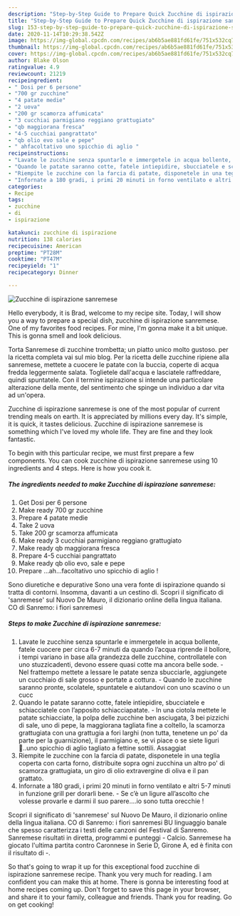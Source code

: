 ```yaml
---
description: "Step-by-Step Guide to Prepare Quick Zucchine di ispirazione sanremese"
title: "Step-by-Step Guide to Prepare Quick Zucchine di ispirazione sanremese"
slug: 153-step-by-step-guide-to-prepare-quick-zucchine-di-ispirazione-sanremese
date: 2020-11-14T10:29:38.542Z
image: https://img-global.cpcdn.com/recipes/ab6b5ae881fd61fe/751x532cq70/zucchine-di-ispirazione-sanremese-recipe-main-photo.jpg
thumbnail: https://img-global.cpcdn.com/recipes/ab6b5ae881fd61fe/751x532cq70/zucchine-di-ispirazione-sanremese-recipe-main-photo.jpg
cover: https://img-global.cpcdn.com/recipes/ab6b5ae881fd61fe/751x532cq70/zucchine-di-ispirazione-sanremese-recipe-main-photo.jpg
author: Blake Olson
ratingvalue: 4.9
reviewcount: 21219
recipeingredient:
- " Dosi per 6 persone"
- "700 gr zucchine"
- "4 patate medie"
- "2 uova"
- "200 gr scamorza affumicata"
- "3 cucchiai parmigiano reggiano grattugiato"
- "qb maggiorana fresca"
- "4-5 cucchiai pangrattato"
- "qb olio evo sale e pepe"
- " ahfacoltativo uno spicchio di aglio "
recipeinstructions:
- "Lavate le zucchine senza spuntarle e immergetele in acqua bollente, fatele cuocere per circa 6-7 minuti da quando l’acqua riprende il bollore, i tempi variano in base alla grandezza delle zucchine, controllatele con uno stuzzicadenti, devono essere quasi cotte ma ancora belle sode. Nel frattempo mettete a lessare le patate senza sbucciarle, aggiungete un cucchiaio di sale grosso e portate a cottura. Quando le zucchine saranno pronte, scolatele, spuntatele e aiutandovi con uno scavino o un cucc"
- "Quando le patate saranno cotte, fatele intiepidire, sbucciatele e schiacciatele con l’apposito schiacciapatate. In una ciotola mettete le patate schiacciate, la polpa delle zucchine ben asciugata, 3 bei pizzichi di sale, uno di pepe, la maggiorana tagliata fine a coltello, la scamorza grattugiata con una grattugia a fori larghi (non tutta, tenetene un po&#39; da parte per la guarnizione), il parmigiano e, se vi piace o se siete liguri 🙂..uno spicchio di aglio tagliato a fettine sottili. Assaggiat"
- "Riempite le zucchine con la farcia di patate, disponetele in una teglia coperta con carta forno, distribuite sopra ogni zucchina un altro po&#39; di scamorza grattugiata, un giro di olio extravergine di oliva e il pan grattato."
- "Infornate a 180 gradi, i primi 20 minuti in forno ventilato e altri 5-7 minuti in funzione grill per dorarli bene. Se c’è un ligure all’ascolto che volesse provarle e darmi il suo parere….io sono tutta orecchie !"
categories:
- Recipe
tags:
- zucchine
- di
- ispirazione

katakunci: zucchine di ispirazione 
nutrition: 138 calories
recipecuisine: American
preptime: "PT28M"
cooktime: "PT47M"
recipeyield: "1"
recipecategory: Dinner

---
```



![Zucchine di ispirazione sanremese](https://img-global.cpcdn.com/recipes/ab6b5ae881fd61fe/751x532cq70/zucchine-di-ispirazione-sanremese-recipe-main-photo.jpg)

Hello everybody, it is Brad, welcome to my recipe site. Today, I will show you a way to prepare a special dish, zucchine di ispirazione sanremese. One of my favorites food recipes. For mine, I'm gonna make it a bit unique. This is gonna smell and look delicious.

Torta Sanremese di zucchine trombetta; un piatto unico molto gustoso. per la ricetta completa vai sul mio blog. Per la ricetta delle zucchine ripiene alla sanremese, mettete a cuocere le patate con la buccia, coperte di acqua fredda leggermente salata. Toglietele dall&#39;acqua e lasciatele raffreddare, quindi spuntatele. Con il termine ispirazione si intende una particolare alterazione della mente, del sentimento che spinge un individuo a dar vita ad un&#39;opera.

Zucchine di ispirazione sanremese is one of the most popular of current trending meals on earth. It is appreciated by millions every day. It's simple, it is quick, it tastes delicious. Zucchine di ispirazione sanremese is something which I've loved my whole life. They are fine and they look fantastic.


To begin with this particular recipe, we must first prepare a few components. You can cook zucchine di ispirazione sanremese using 10 ingredients and 4 steps. Here is how you cook it.

<!--inarticleads1-->

##### The ingredients needed to make Zucchine di ispirazione sanremese:

1. Get  Dosi per 6 persone
1. Make ready 700 gr zucchine
1. Prepare 4 patate medie
1. Take 2 uova
1. Take 200 gr scamorza affumicata
1. Make ready 3 cucchiai parmigiano reggiano grattugiato
1. Make ready qb maggiorana fresca
1. Prepare 4-5 cucchiai pangrattato
1. Make ready qb olio evo, sale e pepe
1. Prepare  …ah…facoltativo uno spicchio di aglio !


Sono diuretiche e depurative Sono una vera fonte di ispirazione quando si tratta di contorni. Insomma, davanti a un cestino di. Scopri il significato di &#39;sanremese&#39; sul Nuovo De Mauro, il dizionario online della lingua italiana. CO di Sanremo: i fiori sanremesi 

<!--inarticleads2-->

##### Steps to make Zucchine di ispirazione sanremese:

1. Lavate le zucchine senza spuntarle e immergetele in acqua bollente, fatele cuocere per circa 6-7 minuti da quando l’acqua riprende il bollore, i tempi variano in base alla grandezza delle zucchine, controllatele con uno stuzzicadenti, devono essere quasi cotte ma ancora belle sode. - Nel frattempo mettete a lessare le patate senza sbucciarle, aggiungete un cucchiaio di sale grosso e portate a cottura. - Quando le zucchine saranno pronte, scolatele, spuntatele e aiutandovi con uno scavino o un cucc
1. Quando le patate saranno cotte, fatele intiepidire, sbucciatele e schiacciatele con l’apposito schiacciapatate. - In una ciotola mettete le patate schiacciate, la polpa delle zucchine ben asciugata, 3 bei pizzichi di sale, uno di pepe, la maggiorana tagliata fine a coltello, la scamorza grattugiata con una grattugia a fori larghi (non tutta, tenetene un po&#39; da parte per la guarnizione), il parmigiano e, se vi piace o se siete liguri 🙂..uno spicchio di aglio tagliato a fettine sottili. Assaggiat
1. Riempite le zucchine con la farcia di patate, disponetele in una teglia coperta con carta forno, distribuite sopra ogni zucchina un altro po&#39; di scamorza grattugiata, un giro di olio extravergine di oliva e il pan grattato.
1. Infornate a 180 gradi, i primi 20 minuti in forno ventilato e altri 5-7 minuti in funzione grill per dorarli bene. - Se c’è un ligure all’ascolto che volesse provarle e darmi il suo parere….io sono tutta orecchie !


Scopri il significato di &#39;sanremese&#39; sul Nuovo De Mauro, il dizionario online della lingua italiana. CO di Sanremo: i fiori sanremesi BU linguaggio banale che spesso caratterizza i testi delle canzoni del Festival di Sanremo. Sanremese risultati in diretta, programmi e punteggi - Calcio. Sanremese ha giocato l&#39;ultima partita contro Caronnese in Serie D, Girone A, ed è finita con il risultato di -. 

So that's going to wrap it up for this exceptional food zucchine di ispirazione sanremese recipe. Thank you very much for reading. I am confident you can make this at home. There is gonna be interesting food at home recipes coming up. Don't forget to save this page in your browser, and share it to your family, colleague and friends. Thank you for reading. Go on get cooking!
